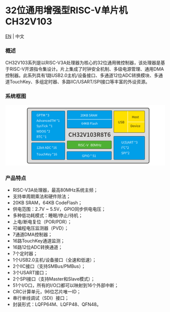 # 32位通用增强型RISC-V单片机CH32V103

[EN](README.md) | 中文

### 概述

CH32V103系列是以RISC-V3A处理器为核心的32位通用微控制器，该处理器是基于RISC-V开源指令集设计。片上集成了时钟安全机制、多级电源管理、通用DMA控制器。此系列具有1路USB2.0主机/设备接口、多通道12位ADC转换模块、多通道TouchKey、多组定时器、多路IIC/USART/SPI接口等丰富的外设资源。

### 系统框图

<img src="image/frame.jpg" alt="frame" style="zoom:50%;" />

### 产品特点

- RISC-V3A处理器，最高80MHz系统主频；
- 支持单周期乘法和硬件除法；
- 20KB SRAM，64KB CodeFlash；
- 供电范围：2.7V ~ 5.5V，GPIO同步供电电压；
- 多种低功耗模式：睡眠/停止/待机；
- 上电/断电复位（POR/PDR）；
- 可编程电压监测器（PVD）；
- 7通道DMA控制器；
- 16路TouchKey通道监测；
- 16路12位ADC转换通道；
- 7个定时器；
- 1个USB2.0主机/设备接口（全速和低速）；
- 2个IIC接口（支持SMBus/PMBus）；
- 3个USART接口；
- 2个SPI接口（支持Master和Slave模式）；
- 51个I/O口，所有的I/O口都可以映射到16个外部中断；
- CRC计算单元，96位芯片唯一ID；
- 串行单线调试（SDI）接口；
- 封装形式：LQFP64M、LQFP48、QFN48。
